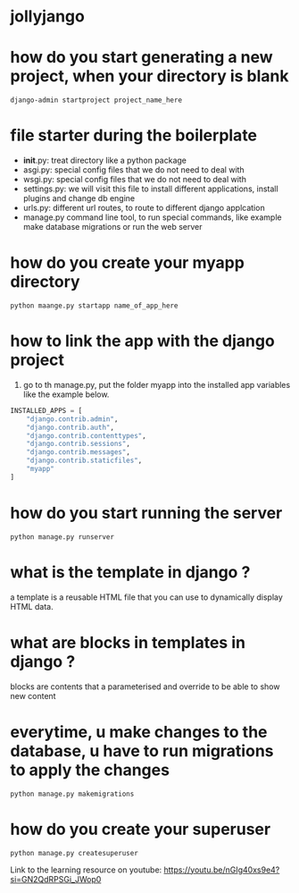 # jollyjango

# how do you start generating a new project, when your directory is blank
```commandline
django-admin startproject project_name_here
```

# file starter during the boilerplate
- __init__.py: treat directory like a python package
- asgi.py: special config files that we do not need to deal with
- wsgi.py: special config files that we do not need to deal with
- settings.py: we will visit this file to install different applications, install plugins and change db engine
- urls.py: different url routes, to route to different django applcation
- manage.py command line tool, to run special commands, like example make database migrations or run the web server

# how do you create your myapp directory
```commandline
python maange.py startapp name_of_app_here
```

# how to link the app with the django project
1. go to th manage.py, put the folder myapp into the installed app variables like the example below.
```python
INSTALLED_APPS = [
    "django.contrib.admin",
    "django.contrib.auth",
    "django.contrib.contenttypes",
    "django.contrib.sessions",
    "django.contrib.messages",
    "django.contrib.staticfiles",
    "myapp"
]
```

# how do you start running the server
```commandline
python manage.py runserver
```

# what is the template in django ?
a template is a reusable HTML file that you can use to dynamically display HTML data.
# what are blocks in templates in django ?
blocks are contents that a parameterised and override to be able to show new content

# everytime, u make changes to the database, u have to run migrations to apply the changes
```commandline
python manage.py makemigrations
```

# how do you create your superuser
```commandline
python manage.py createsuperuser
```

Link to the learning resource on youtube:
https://youtu.be/nGIg40xs9e4?si=GN2QdRPSGi_JWop0